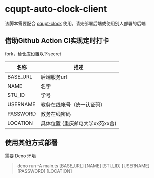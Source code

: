 # cqupt-auto-clock-client

该脚本需要配合 [cqupt-clock](https://github.com/gocybee/cqupt-clock) 使用，请先部署后端或使用别人部署的后端

## 借助Github Action CI实现定时打卡

fork，给仓库设置以下secret

| 名称     | 描述                       |
| -------- | -------------------------- |
| BASE_URL | 后端服务url                |
| NAME     | 名字                       |
| STU_ID   | 学号                       |
| USERNAME | 教务在线帐号（统一认证码） |
| PASSWORD | 教务在线密码               |
| LOCATION | 具体位置 (重庆邮电大学xx苑xx舍) |

## 使用其他方式部署

需要 Deno 环境

> deno run -A main.ts [BASE_URL] [NAME] [STU_ID] [USERNAME] [PASSWORD] [LOCATION]